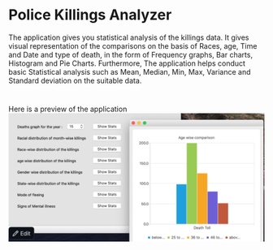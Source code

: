 # Police Killings Analyzer
The application gives you statistical analysis of the killings data. 
It gives visual representation of the comparisons on the basis of Races, age, Time and Date and type of death, in the form of Frequency graphs, Bar charts, Histogram and Pie Charts. Furthermore, The application helps conduct basic Statistical analysis such as Mean, Median, Min, Max, Variance and Standard deviation on the suitable data.
#
Here is a preview of the application
![Preview](https://github.com/ahmadirfanx/KillingsAnalysis/blob/master/killingsPreview.png)

